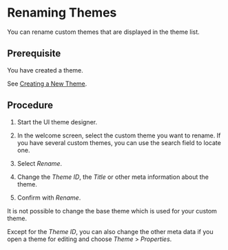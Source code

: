 <!-- loio39a6269c0d4c49e994fc5957dcc81409 -->

# Renaming Themes

You can rename custom themes that are displayed in the theme list.



<a name="loio39a6269c0d4c49e994fc5957dcc81409__section_iwy_fxm_rrb"/>

## Prerequisite

You have created a theme.

See [Creating a New Theme](creating-a-new-theme-72c730b.md).



<a name="loio39a6269c0d4c49e994fc5957dcc81409__section_swp_gxm_rrb"/>

## Procedure

1.  Start the UI theme designer.

2.  In the welcome screen, select the custom theme you want to rename. If you have several custom themes, you can use the search field to locate one.

3.  Select *Rename*.

4.  Change the *Theme ID*, the *Title* or other meta information about the theme.

5.  Confirm with *Rename*.


It is not possible to change the base theme which is used for your custom theme.

Except for the *Theme ID*, you can also change the other meta data if you open a theme for editing and choose *Theme* \> *Properties*.

